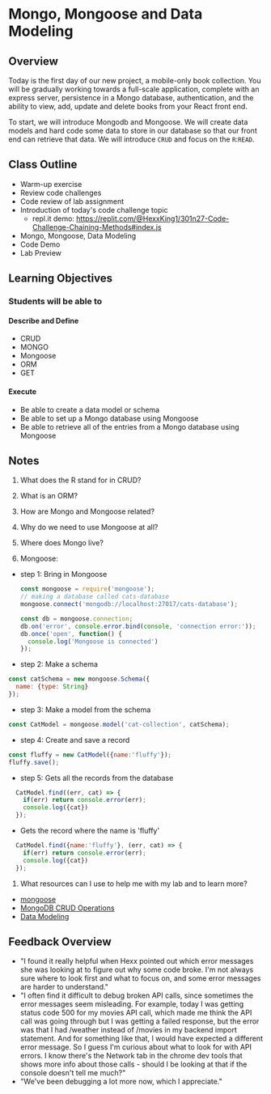 # Mongo, Mongoose and Data Modeling

## Overview

Today is the first day of our new project, a mobile-only book collection. You will be gradually working towards a full-scale application, complete with an express server, persistence in a Mongo database, authentication, and the ability to view, add, update and delete books from your React front end.

To start, we will introduce Mongodb and Mongoose. We will create data models and hard code some data to store in our database so that our front end can retrieve that data. We will introduce `CRUD` and focus on the `R`:`READ`.

## Class Outline

- Warm-up exercise
- Review code challenges
- Code review of lab assignment
- Introduction of today's code challenge topic
  - repl.it demo: <https://replit.com/@HexxKing1/301n27-Code-Challenge-Chaining-Methods#index.js>
- Mongo, Mongoose, Data Modeling
- Code Demo
- Lab Preview

## Learning Objectives

### Students will be able to

#### Describe and Define

- CRUD
- MONGO
- Mongoose
- ORM
- GET

#### Execute

- Be able to create a data model or schema
- Be able to set up a Mongo database using Mongoose
- Be able to retrieve all of the entries from a Mongo database using Mongoose

## Notes

1. What does the R stand for in CRUD?

1. What is an ORM?

1. How are Mongo and Mongoose related?

1. Why do we need to use Mongoose at all?

1. Where does Mongo live?

1. Mongoose:

- step 1: Bring in Mongoose

  ```javaScript
  const mongoose = require('mongoose');
  // making a database called cats-database
  mongoose.connect('mongodb://localhost:27017/cats-database');

  const db = mongoose.connection;
  db.on('error', console.error.bind(console, 'connection error:'));
  db.once('open', function() {
    console.log('Mongoose is connected')
  });
  ```

- step 2: Make a schema

```javaScript
const catSchema = new mongoose.Schema({
  name: {type: String}
});

```

- step 3: Make a model from the schema

```javaScript
const CatModel = mongoose.model('cat-collection', catSchema);
```

- step 4: Create and save a record

```javaScript
const fluffy = new CatModel({name:'fluffy'});
fluffy.save();
```

- step 5: Gets all the records from the database

```javaScript
  CatModel.find((err, cat) => {
    if(err) return console.error(err);
    console.log({cat})
  });
```

- Gets the record where the name is 'fluffy'

```javaScript
  CatModel.find({name:'fluffy'}, (err, cat) => {
    if(err) return console.error(err);
    console.log({cat})
  });
```

1. What resources can I use to help me with my lab and to learn more?
- [mongoose](https://mongoosejs.com/docs/)
- [MongoDB CRUD Operations](https://www.mongodb.com/docs/manual/crud/#mongodb-crud-operations)
- [Data Modeling](https://www.mongodb.com/docs/manual/core/data-modeling-introduction/)


## Feedback Overview
- "I found it really helpful when Hexx pointed out which error messages she was looking at to figure out why some code broke. I'm not always sure where to look first and what to focus on, and some error messages are harder to understand."
- "I often find it difficult to debug broken API calls, since sometimes the error messages seem misleading. For example, today I was getting status code 500 for my movies API call, which made me think the API call was going through but I was getting a failed response, but the error was that I had /weather instead of /movies in my backend import statement.  And for something like that, I would have expected a different error message.  So I guess I'm curious about what to look for with API errors.  I know there's the Network tab in the chrome dev tools that shows more info about those calls - should I be looking at that if the console doesn't tell me much?"
- "We've been debugging a lot more now, which I appreciate."
